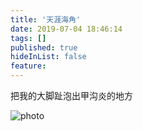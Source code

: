 ```yaml
---
title: '天涯海角'
date: 2019-07-04 18:46:14
tags: []
published: true
hideInList: false
feature: 
---
```

把我的大脚趾泡出甲沟炎的地方

![photo](https://wx3.sinaimg.cn/mw690/75fab626gy1g4o000vqlgj21400u01kz.jpg)

 